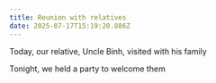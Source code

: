 ```yaml
---
title: Reunion with relatives
date: 2025-07-17T15:19:20.886Z
---
```


Today, our relative, Uncle Binh, visited with his family

Tonight, we held a party to welcome them
